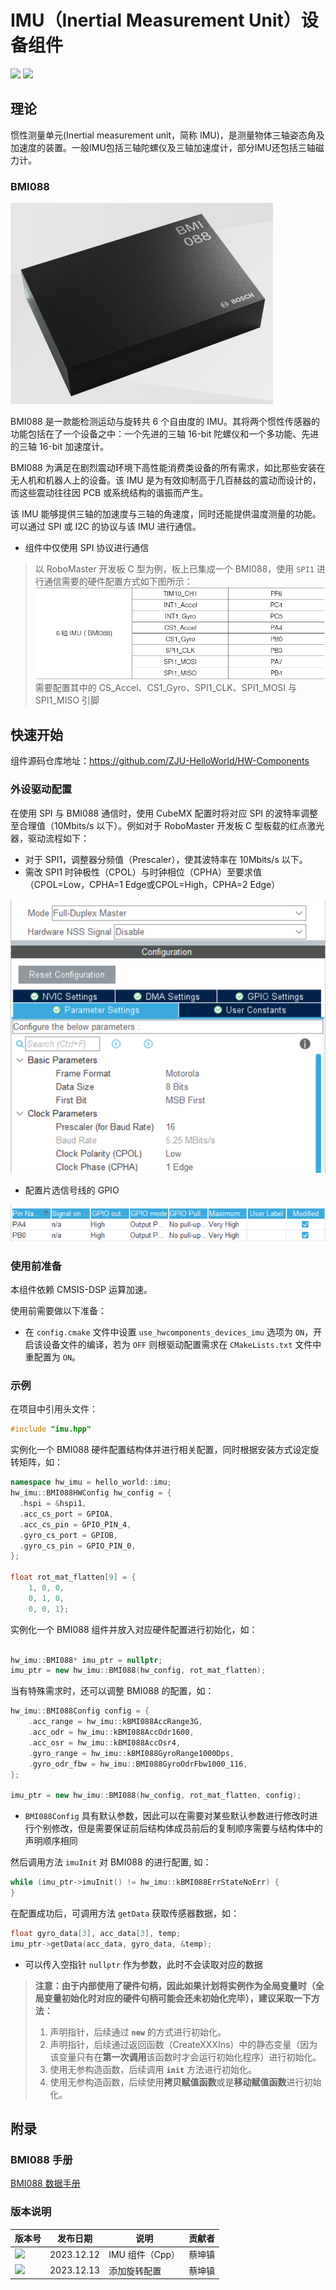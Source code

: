 # IMU（Inertial Measurement Unit）设备组件

<img src = "https://img.shields.io/badge/version-1.0.0-green"><sp> <img src = "https://img.shields.io/badge/author-Caikunzhen-lightgrey">

## 理论

惯性测量单元(Inertial measurement unit，简称 IMU)，是测量物体三轴姿态角及加速度的装置。一般IMU包括三轴陀螺仪及三轴加速度计，部分IMU还包括三轴磁力计。

### BMI088

![image-20231212151943](IMU设备组件.assets/image-20231212151943.png)

BMI088 是一款能检测运动与旋转共 6 个自由度的 IMU。其将两个惯性传感器的功能包括在了一个设备之中：一个先进的三轴 16-bit 陀螺仪和一个多功能、先进的三轴 16-bit 加速度计。

BMI088 为满足在剧烈震动环境下高性能消费类设备的所有需求，如比那些安装在无人机和机器人上的设备。该 IMU 是为有效抑制高于几百赫兹的震动而设计的，而这些震动往往因 PCB 或系统结构的谐振而产生。

该 IMU 能够提供三轴的加速度与三轴的角速度，同时还能提供温度测量的功能。可以通过 SPI 或 I2C 的协议与该 IMU 进行通信。

- 组件中仅使用 SPI 协议进行通信

> 以 RoboMaster 开发板 C 型为例，板上已集成一个 BMI088，使用 `SPI1` 进行通信需要的硬件配置方式如下图所示：
> ![image-20231212152356](IMU设备组件.assets/image-20231212152356.png)
> 需要配置其中的 CS_Accel、CS1_Gyro、SPI1_CLK、SPI1_MOSI 与 SPI1_MISO 引脚

## 快速开始

组件源码仓库地址：<https://github.com/ZJU-HelloWorld/HW-Components>

### 外设驱动配置

在使用 SPI 与 BMI088 通信时，使用 CubeMX 配置时将对应 SPI 的波特率调整至合理值（10Mbits/s 以下）。例如对于 RoboMaster 开发板 C 型板载的红点激光器，驱动流程如下：

* 对于 SPI1，调整器分频值（Prescaler），使其波特率在 10Mbits/s 以下。
* 需改 SPI1 时钟极性（CPOL）与时钟相位（CPHA）至要求值（CPOL=Low，CPHA=1 Edge或CPOL=High，CPHA=2 Edge）

![image-20231212152746](IMU设备组件.assets/image-20231212152746.png)

* 配置片选信号线的 GPIO

![image-20231212153710](IMU设备组件.assets/image-20231212153710.png)

### 使用前准备

本组件依赖 CMSIS-DSP 运算加速。

使用前需要做以下准备：

* 在 `config.cmake` 文件中设置 `use_hwcomponents_devices_imu` 选项为 `ON`，开启该设备文件的编译，若为 `OFF` 则根驱动配置需求在 `CMakeLists.txt` 文件中重配置为 `ON`。

### 示例

在项目中引用头文件：

```cpp
#include "imu.hpp"
```

实例化一个 BMI088 硬件配置结构体并进行相关配置，同时根据安装方式设定旋转矩阵，如：

```cpp
namespace hw_imu = hello_world::imu;
hw_imu::BMI088HWConfig hw_config = {
  .hspi = &hspi1,
  .acc_cs_port = GPIOA,
  .acc_cs_pin = GPIO_PIN_4,
  .gyro_cs_port = GPIOB,
  .gyro_cs_pin = GPIO_PIN_0,
};

float rot_mat_flatten[9] = {
    1, 0, 0,
    0, 1, 0,
    0, 0, 1};
```

实例化一个 BMI088 组件并放入对应硬件配置进行初始化，如：

```cpp

hw_imu::BMI088* imu_ptr = nullptr;
imu_ptr = new hw_imu::BMI088(hw_config, rot_mat_flatten);
```

当有特殊需求时，还可以调整 BMI088 的配置，如：

```cpp
hw_imu::BMI088Config config = {
    .acc_range = hw_imu::kBMI088AccRange3G,
    .acc_odr = hw_imu::kBMI088AccOdr1600,
    .acc_osr = hw_imu::kBMI088AccOsr4,
    .gyro_range = hw_imu::kBMI088GyroRange1000Dps,
    .gyro_odr_fbw = hw_imu::BMI088GyroOdrFbw1000_116,
};

imu_ptr = new hw_imu::BMI088(hw_config, rot_mat_flatten, config);
```

- `BMI088Config` 具有默认参数，因此可以在需要对某些默认参数进行修改时进行个别修改，但是需要保证前后结构体成员前后的复制顺序需要与结构体中的声明顺序相同

然后调用方法 `imuInit` 对 BMI088 的进行配置, 如：

```cpp
while (imu_ptr->imuInit() != hw_imu::kBMI088ErrStateNoErr) {
}
```

在配置成功后，可调用方法 `getData` 获取传感器数据，如：

```cpp
float gyro_data[3], acc_data[3], temp;
imu_ptr->getData(acc_data, gyro_data, &temp);
```

- 可以传入空指针 `nullptr` 作为参数，此时不会读取对应的数据

> **注意：由于内部使用了硬件句柄，因此如果计划将实例作为全局变量时（全局变量初始化时对应的硬件句柄可能会还未初始化完毕），建议采取一下方法：**
> 1. 声明指针，后续通过 **`new`** 的方式进行初始化。
> 2. 声明指针，后续通过返回函数（CreateXXXIns）中的静态变量（因为该变量只有在**第一次调用**该函数时才会运行初始化程序）进行初始化。
> 3. 使用无参构造函数，后续调用 **`init`** 方法进行初始化。
> 4. 使用无参构造函数，后续使用**拷贝赋值函数**或是**移动赋值函数**进行初始化。

## 附录

### BMI088 手册

[BMI088 数据手册](IMU设备组件.assets/Bosch-BMI088.pdf)

### 版本说明

| 版本号                                                       | 发布日期   | 说明               | 贡献者 |
| ------------------------------------------------------------ | ---------- | ------------------ | ------ |
| <img src = "https://img.shields.io/badge/version-1.0.0-green"> | 2023.12.12 | IMU 组件（Cpp） | 蔡坤镇 |
| <img src = "https://img.shields.io/badge/version-1.0.1-green"> | 2023.12.13 | 添加旋转配置 | 蔡坤镇 |